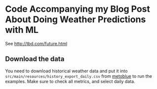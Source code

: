 # Code Accompanying my Blog Post About Doing Weather Predictions with ML
See http://tbd.com/future.html

## Download the data
You need to download historical weather data and put it into `src/main/resources/history_export_daily.csv`
from [metoblue](https://www.meteoblue.com/de/wetter/archive/export/basel_schweiz_2661604) to run the examples.
Make sure to check all metrics, and select daily data.

